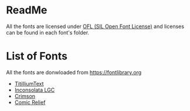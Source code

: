 # ReadMe

All the fonts are licensed under [OFL (SIL Open Font License)](http://scripts.sil.org/cms/scripts/page.php?site_id=nrsi&id=OFL) and licenses can be found in each font's folder.


# List of Fonts

All the fonts are donwloaded from https://fontlibrary.org

 - [TitilliumText](https://fontlibrary.org/en/font/titilliumtext)
 - [Inconsolata LGC](https://fontlibrary.org/en/font/inconsolata-lgc)
 - [Crimson](https://fontlibrary.org/en/font/crimson)
 - [Comic Relief](https://fontlibrary.org/en/font/comic-relief)

